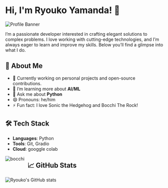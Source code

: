

# Hi, I'm Ryouko Yamanda! 👋

![Profile Banner](https://via.placeholder.com/1024x300.png?text=Welcome+to+Ryouko's+Profile)

I’m a passionate developer interested in crafting elegant solutions to complex problems. I love working with cutting-edge technologies, and I’m always eager to learn and improve my skills. Below you’ll find a glimpse into what I do.

## 🌟 About Me

- 🔭 Currently working on personal projects and open-source contributions.
- 🌱 I’m learning more about **AI/ML**
- 💬 Ask me about **Python**
- 😄 Pronouns: he/him
- ⚡ Fun fact: I love Sonic the Hedgehog and Bocchi The Rock!

## 🛠️ Tech Stack

- **Languages**: Python
- **Tools**: Git, Gradio
- **Cloud**: googgle colab

  
<img src="https://github.com/user-attachments/assets/1fa87ba4-483a-462b-873a-0737bd5611ea" alt="bocchi" style="float: left; margin-right: 10px;">



## 📈 GitHub Stats

![Ryouko's GitHub stats](https://github-readme-stats.vercel.app/api?username=Ryouko-Yamanda65777&show_icons=true&theme=radical)

